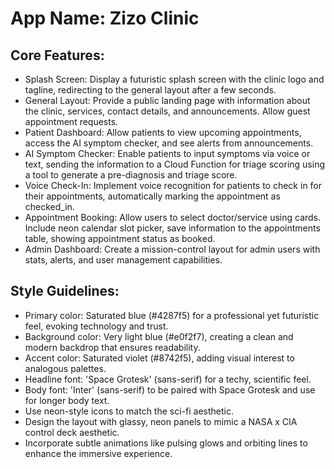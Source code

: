 # **App Name**: Zizo Clinic

## Core Features:

- Splash Screen: Display a futuristic splash screen with the clinic logo and tagline, redirecting to the general layout after a few seconds.
- General Layout: Provide a public landing page with information about the clinic, services, contact details, and announcements. Allow guest appointment requests.
- Patient Dashboard: Allow patients to view upcoming appointments, access the AI symptom checker, and see alerts from announcements.
- AI Symptom Checker: Enable patients to input symptoms via voice or text, sending the information to a Cloud Function for triage scoring using a tool to generate a pre-diagnosis and triage score.
- Voice Check-In: Implement voice recognition for patients to check in for their appointments, automatically marking the appointment as checked_in.
- Appointment Booking: Allow users to select doctor/service using cards. Include neon calendar slot picker, save information to the appointments table, showing appointment status as booked.
- Admin Dashboard: Create a mission-control layout for admin users with stats, alerts, and user management capabilities.

## Style Guidelines:

- Primary color: Saturated blue (#4287f5) for a professional yet futuristic feel, evoking technology and trust.
- Background color: Very light blue (#e0f2f7), creating a clean and modern backdrop that ensures readability.
- Accent color: Saturated violet (#8742f5), adding visual interest to analogous palettes.
- Headline font: 'Space Grotesk' (sans-serif) for a techy, scientific feel.
- Body font: 'Inter' (sans-serif) to be paired with Space Grotesk and use for longer body text.
- Use neon-style icons to match the sci-fi aesthetic.
- Design the layout with glassy, neon panels to mimic a NASA x CIA control deck aesthetic.
- Incorporate subtle animations like pulsing glows and orbiting lines to enhance the immersive experience.